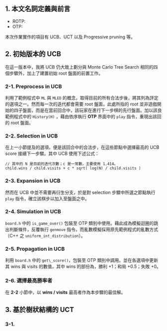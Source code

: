 ## 1. 本文名詞定義與前言

* ROTP: 
* OTP: 

本次作業實作的項目有 UCB、UCT 以及 Progressive pruning 等。

## 2. 初始版本的 UCB

在這一版本中，我將 UCB 仍大致上劃分與 Monte Carlo Tree Search 相同的四個步驟外，加上了建置初始 root 盤面的前置工作。

### 2-1. Preprocess in UCB

利用了範例程式中 `ML` 與 `MLED` 的概念，取得目前的所有合法步後，將其列為評定的選項之一。然而每一次的迭代都會需要 root 盤面，此處所指的 root 並非遊戲開始的四子盤面，而是在當前回合中，該玩家在進行下一步棋的先行盤面。加以該良範例程式中的 `History(H)` ，藉由依序執行 **OTP** 界面中的 `play` 指令，重現出該回的 root 盤面。

### 2-2. Selection in UCB

在上一小節提及的選項，便是該回合中的合法步，在這些節點中選擇最高的 UCB score 接續下一步驟。其中 UCB 使用下述公式：

```
// 其中的 N 是目前的迭代次數；c 是一常數，主要使用 1.414。
child.wins / child.visits + c * sqrt( log(N) / child.visits )
```

### 2-3. Expansion in UCB

然而在 UCB 中並不需要再衍生分支，於是對 selection 步驟中所選之節點執行 `play` 指令，確立該棋步以加入至盤面之中。

### 2-4. Simulation in UCB

`board.h` 中的 `is_game_over()` 包裝至 OTP 類別中使用。藉此成為模擬迴圈的跳出判斷條件，反覆執行 `genmove` 指令，而亂數模擬採用原先範例程式的亂數方式（C++ 之 `uniform_int_distribution`）。

### 2-5. Propagation in UCB

利用 `board.h` 中的 `get\_score()`，包裝至 OTP 類別中調用。並在各選項中更新其 wins 與 visits 的數值，其中 wins 的部份為，勝利 +1；和局 +0.5；失敗 +0。

### 2-6. 選擇最高勝率者

在 **2-2** 小節中，以 **wins / visits** 最高者作為本步驟的最佳解。

## 3. 基於樹狀結構的 UCT


### 3-1.



